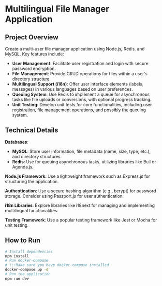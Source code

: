 # Multilingual File Manager Application

## Project Overview

Create a multi-user file manager application using Node.js, Redis, and MySQL. Key features include:

- **User Management**: Facilitate user registration and login with secure password encryption.
- **File Management**: Provide CRUD operations for files within a user's directory structure.
- **Multilingual Support (i18n)**: Offer user interface elements (labels, messages) in various languages based on user preferences.
- **Queuing System**: Use Redis to implement a queue for asynchronous tasks like file uploads or conversions, with optional progress tracking.
- **Unit Testing**: Develop unit tests for core functionalities, including user registration, file management operations, and possibly the queuing system.

## Technical Details

**Databases**:

- **MySQL**: Store user information, file metadata (name, size, type, etc.), and directory structures.
- **Redis**: Use for queuing asynchronous tasks, utilizing libraries like Bull or Agenda.js.

**Node.js Framework**: Use a lightweight framework such as Express.js for structuring the application.

**Authentication**: Use a secure hashing algorithm (e.g., bcrypt) for password storage. Consider using Passport.js for user authentication.

**i18n Libraries**: Explore libraries like i18next for managing and implementing multilingual functionalities.

**Testing Framework**: Use a popular testing framework like Jest or Mocha for unit testing.

## How to Run

```bash
# Install dependencies
npm install
# Run docker-compose
# !!!Make sure you have docker-compose installed
docker-compose up -d
# Run the application
npm run dev
